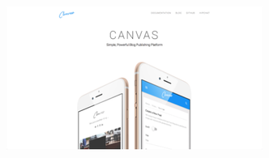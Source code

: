 <a href="http://canvas.toddaustin.io" target="_blank"><img src="img/readme/header.png" alt="Canvas"></a>